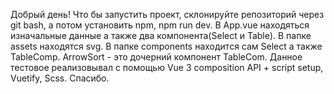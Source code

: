 Добрый день! Что бы запустить проект, склонируйте репозиторий через git bash, а потом установить npm, npm run dev.
В App.vue находяться изначальные данные а также два компонента(Select и Table).
В папке assets находятся svg.
В папке components находится сам Select а также TableComp. ArrowSort - это дочерний компонент TableCom.
Данное тестовое реализовывал с помощью Vue 3 composition API + script setup, Vuetify, Scss.
Спасибо.
